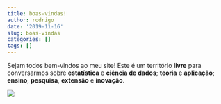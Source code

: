 ```yaml
---
title: boas-vindas!
author: rodrigo
date: '2019-11-16'
slug: boas-vindas
categories: []
tags: []
---
```


Sejam todos bem-vindos ao meu site! Este é um território __livre__ para conversarmos sobre __estatística__ e __ciência de dados__; __teoria__ e __aplicação__; __ensino__, __pesquisa__, __extensão__ e __inovação__.

![](/post/2019-11-16-boas-vindas_files/welcome.gif)
